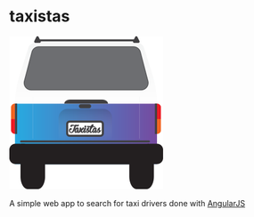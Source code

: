 taxistas
========
![logo](img/hiace_body_responsive.png)

A simple web app to search for taxi drivers done with [AngularJS](http://angularjs.org)
